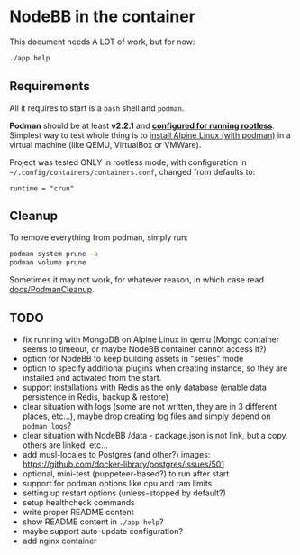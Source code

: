 NodeBB in the container
=======================

This document needs A LOT of work, but for now:

```sh
./app help
```

## Requirements

All it requires to start is a `bash` shell and `podman`.

**Podman** should be at least **v2.2.1** and **[configured for running rootless](https://github.com/containers/podman/blob/master/docs/tutorials/rootless_tutorial.md)**.
Simplest way to test whole thing is to [install Alpine Linux (with podman)](./docs/SetupPodmanOnAlpineHost.markdown) in a virtual machine (like QEMU, VirtualBox or VMWare).

Project was tested ONLY in rootless mode, with configuration in `~/.config/containers/containers.conf`, changed from defaults to:

```
runtime = "crun"
```

## Cleanup

To remove everything from podman, simply run:

```sh
podman system prune -a
podman volume prune
```

Sometimes it may not work, for whatever reason, in which case read [docs/PodmanCleanup](./docs/PodmanCleanup.markdown).

## TODO

- fix running with MongoDB on Alpine Linux in qemu (Mongo container seems to timeout, or maybe NodeBB container cannot access it?)
- option for NodeBB to keep building assets in "series" mode
- option to specify additional plugins when creating instance, so they are installed and
  activated from the start.
- support installations with Redis as the only database (enable data persistence in Redis, backup & restore)
- clear situation with logs (some are not written, they are in 3 different places, etc...),
  maybe drop creating log files and simply depend on `podman logs`?
- clear situation with NodeBB /data - package.json is not link, but a copy, others are linked, etc...
- add musl-locales to Postgres (and other?) images: https://github.com/docker-library/postgres/issues/501
- optional, mini-test (puppeteer-based?) to run after start
- support for podman options like cpu and ram limits
- setting up restart options (unless-stopped by default?)
- setup healthcheck commands
- write proper README content
- show README content in `./app help`?
- maybe support auto-update configuration?
- add nginx container
